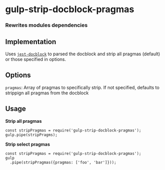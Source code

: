 # gulp-strip-docblock-pragmas
### Rewrites modules dependencies

## Implementation
Uses [`jest-docblock`](https://www.npmjs.com/package/jest-docblock) to parsed the docblock and strip all pragmas (default) or those specified in options.

## Options

`pragmas`: Array of pragmas to specifically strip.  If not specified, defaults to strippign all pragmas from the docblock

## Usage

**Strip all pragmas**
```
const stripPragmas = require('gulp-strip-docblock-pragmas');
gulp.pipe(stripPragms);
```

**Strip select pragmas**
```
const stripPragmas = require('gulp-strip-docblock-pragmas');
gulp
  .pipe(stripPragmas({pragmas: ['foo', 'bar']}));
```
